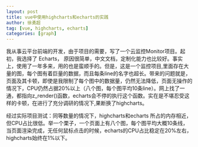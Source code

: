 ```yaml
---
layout: post
title: vue中使用highcharts和echarts的实践
author: 徐勇超
tag: [vue, highcharts, echarts]
categories: [graph]
---
```


  我从事云平台前端的开发，由于项目的需要，写了一个云监控Monitor项目。起初，我选择了 Echarts， 原因很简单，中文文档，定制化能力也比较好。事实上，使用了一年多来，用的也是蛮顺手的。但是，这是一个监控项目,里面存在大量的图，每个图有着巨量的数据，而且每条line的名字也超长。带来的问题就是，页面及其卡顿，即使是我限制了每个图中的数据量，仍然无法降低，页面无操作的情况下，CPU仍然占据20%以上（八个图，每个图平均10条line）。网上找了一通，都指向z_render()函数，echarts会不停的执行这个函数。实在是不堪忍受这样的卡顿，在进行了充分调研的情况下,果断换了highcharts。

  经过实际项目测试：同等数量的情况下，highcharts和echarts 所占的内存相近，但CPU占比很低。举一个栗子，一个页面上有八个图，每个图平均大概10条线，当页面渲染完成，无任何鼠标点击的时候，echarts的CPU占比稳定在20%左右，highcharts始终在1%以下。


